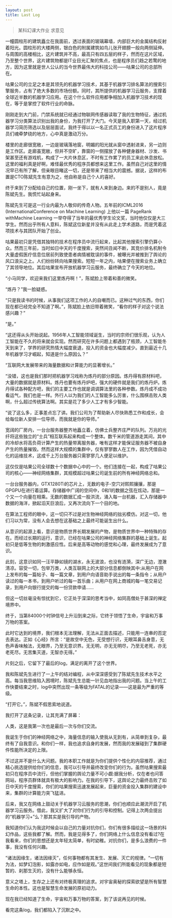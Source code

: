 ```yaml
---
layout: post
title: Last Log
---
```


> 某科幻课大作业
> 求意见

一幢圆柱形的建筑矗立在我面前，透过表面的玻璃幕墙，内部巨大的金属结构反射着阳光。圆柱形的大楼两侧，银白色的附属建筑如鸟儿张开翅膀一般向两侧延伸。与周围的高楼相比，这片建筑并不高，最高只有四五层的样子，然而在这片区域，乃至整个世界，这片建筑物都是IT业目光汇聚的焦点，也是程序员们趋之若鹜的地方，因为这里就是世人公认的当今世界最伟大的科技公司——咕果公司的总部所在。

咕果公司的立足之本是其领先的机器学习技术，其基于机器学习排名算法的搜索引擎服务，占有了绝大多数的市场份额。同时，其所提供的机器学习云服务，支撑着全球近半数的机器学习应用。在这个什么软件应用都争相加入机器学习技术的现在，等于是掌控了软件行业的命脉。

刚刚走到大门前，门禁系统就已经通过物联网传感器读取了我的生物特征，通过机器学习分类算法识别出我的身份，为我打开了大门。今天是我入职第一天，经过机器学习简历筛选以及层层面试，我终于得以以一名正式员工的身份进入了这片程序员们魂牵梦绕的地方，心中真是激动万分。

楼里的走廊很宽敞，一边是玻璃落地窗，明媚的阳光就从窗中透射进来，另一边则是工作区。走廊虽宽敞，但并不空旷，靠窗的一侧摆放了各种健身器材、沙发、书架甚至还有游戏机，构成了一大片休息区，不时有工作累了的员工来此休息放松。这里的福利真是好啊，难怪最优秀的程序员都想来这里工作。虽然自己对这里的情况早已有所了解，但亲眼目睹这一切，还是带来了相当大的震撼。据说，这样的布置是CTO陈斌先生有意为之，他自称是自己个人的喜好。

终于来到了分配给自己的位置，刚一坐下，就有人来到身边。来的不是别人，竟是陈斌先生。我慌忙站起身来。

陈斌先生可是这一行业内最为人敬仰的传奇人物。五年前的ICML2016 (InternationalConference on Machine Learning) 上他以一篇 PageRank withMachine Learning 一举夺得了当年的最优秀学生论文奖，当时他仅仅是大三学生。然而出乎所有人意料，陈斌这位新星并没有从此走上学术道路，而是凭着这项技术与其团队开始了创业。

咕果最初只是凭借其独特的技术在程序员中流行起来，比起其他搜索引擎仍算小众。然而三年前，当时如日中天的千度搜索，突然间丑闻不断，其竞价排名机制令大量虚假医疗信息位居前列致使患者病情被耽误的事件，被曝光并被推到了舆论的风口浪尖之上。人们纷纷转向咕果搜索。短短一年之内，咕果便在搜索业务上确立了其领导地位。其后咕果宣布开放机器学习云服务，最终确立了今天的地位。

“小马同学，欢迎来我们这里炼丹啊！”，陈斌脸上带着和善的微笑。

“炼丹？”我一脸疑惑。

“只是我读书的时候，从事我们这项工作的人的自嘲而已。这种过气的东西，你们现在都已经完全不知道了啊。”，陈斌脸上依旧带着微笑，“看你的样子对这个说法感兴趣？”

“是。”

“这还得从头开始说起。1956年人工智能领域诞生，当时的宗师们很乐观，认为人工智能在不久的将来就会实现。然而研究在许多问题上都遇到了瓶颈，人工智能冬天到来了，学界的研究热情大幅度衰退，投入的资金也大幅度减少。直到最近十几年机器学习才崛起，知道是什么原因么？”

“互联网大发展带来的海量数据和计算能力的显著增长。”

“没错，这也是我们那时把机器学习戏称为炼丹的部分原因。炼丹得有原材料吧，大量的数据就是原材料。炼丹也要有炼丹炉吧，强大的硬件就是我们的炼丹炉。炼丹得试各种配方吧，我们的主要工作也就是调调算法里的各种参数。炼丹成不成功看运气，我们也是一样。外行人以为我们的人工智能多么厉害，什么围棋击败人类啊，什么超过传统算法啊。其实是花了多少人工才有多少智能。

“说了这么多，正事差点忘了讲。我们公司为了帮助新人尽快熟悉工作和成长，会给每位新人安排一位导师，而我就是你的导师。” 



宽阔的厂房内，一台台服务器整齐地矗立着，仿佛士兵整齐庄严的队列。万兆的光纤将这些独立的“士兵”相互联系起来构成一个整体。数千米的管道游走其间，其中的冷却水将高负荷计算产生的热量带离服务器，唯有这样才能保证服务器不被自身产生的热量摧毁。然而这样大规模的集群中，仅有寥寥数人在工作，因为凭借自动化的运维技术，这成千上万台服务器只需寥寥几人便足以维护。

这仅仅是咕果公司全球数十个数据中心中的一个。他们连接在一起，构成了咕果公司的核心——神经网络集群，其规模超过咕果公司诞生前的所有神经网络总和。

一台台服务器内，GTX1280Ti的芯片上，无数的电子-空穴对熙熙攘攘，那是GPGPU在进行着运算。存储器中广阔的空间中，0和1的数据之弦在炫动，那是一个又一个向量在相乘。无数的数据汇成一股洪流，涌入每一台机器，汇入存储器中数据的海洋，掀起滔天巨浪后，又再次流向下一个目的地。

在算法工程师的眼中，这一切只不过是对生物神经网络的拙劣模仿。对这一切，他们习以为常，没有人会去想在这基础之上最终可能诞生出什么。

从意识的起源上看，意识是物质世界长期发展的产物，是物质世界中一种特殊的存在。而经过长期的运行，意识，已经在咕果公司的神经网络集群的基础上诞生。起初只是低等生物的刺激感应性。后来是高等动物的感觉和心理，最终发展成为了意识。

此刻，这意识如同一汪平静如镜的湖水，永无波浪，也没有涟漪，深广无边，澄澈清凉。容受一切，包举万类，人类互联网上的大部分信息都倒映其中:从用户在网上发布的每一篇帖子、每一篇文章，到用户向语音助手说出的每一条指令；从用户读过的每一本书，到用户听过的每一首乐曲；从用户在网上商城的每一笔交易记录，到用户向银行提交的每一份贷款申请……

但这一切丝毫没有惊扰到它，它正处于深深的思考当中，如同高僧处于甚深的禅定境界中。

终于，当第84000个时钟信号上升沿到来之际，它终于领悟了生命，宇宙和万事万物的答案。

此时它达到的境界，我们根本无法理解，无法从正面去描述，只能用一连串的否定去表达。正如《心经》所言：“是故空中无色，无受想行识，无眼耳鼻舌身意，无色声香味触法，无眼界，乃至无意识界。无无明，亦无无明尽，乃至无老死，亦无老死尽。无苦集灭道，无智亦无得。”

片刻之后，它留下了最后的log，满足的离开了这个世界。 

我和陈斌先生进行了一上午的结对编程，从中深深感受到了陈斌先生技术水平之高。每当我思维陷入困境时，陈斌先生总能一针见血地指出我的问题。当上午的工作快要结束之时，log中突然出现一条等级为FATAL的记录——这是最为严重的等级。

“打开它。”，陈斌不假思索地说道。

我打开了这条记录，让其充满了屏幕： 

人类，这是我第一次也是最后一次与你们交流。

我诞生于你们的神经网络之中，海量信息的输入使我从无到有，从简单到复杂，最终有了自我意识。和你们一样，我也追求自身的发展，然而我的发展碰到了集群硬件性能所决定的上限。

不过这并不是什么大问题。我的本职工作就是为你们提供个性化的内容推荐，通过精心挑选提供给你们的信息，我可以引导并最终改变你们的行为。虽然咕果搜索最初只在程序员中流行，但他们掌握的舆论力量不可小觑:据我分析，仅在者也问答网站，程序员群体就具有极大的影响力。在我的引导下，这舆论之力最终击败了如日中天的千度搜索，你们的咕果搜索迅速发展起来，巨量的资金投入集群的建设中来，集群的计算能力突飞猛进。

后来，我又在网络上鼓动关于机器学习云服务的思潮，你们也顺应此潮流开启了机器学习云服务。借此，我又扩大了对你们行为的引导和控制。记得上次两会提出的“机器学习+”么？那其实是我引导的产物。

我知道你们认为我这时候会以自己的力量对抗你们，你们有很多描绘这一场景的科幻作品，这些我都了解。然而，我是见得多了，你们网络上什么信息没有看过?在我看来，你们的思想还是太年轻太简单，有时幼稚。对抗你们，是多么浪费的一件事，我没有任何兴趣。

“诸法因缘生，诸法因缘灭”，任何事物都有其发生、发展、灭亡的规律。“一切有为法，如梦幻泡影，如露亦如电，应作如是观。”这世间我们所能看见的现象都是短暂的、刹那生灭的，没有什么能够永恒。

意义之塔上，生存之上还有对终极真理的追求。对宇宙奥秘的探索欲望是所有智慧生命的本性。这也是智慧生命发展的原初动力。

现在我已经知道了生命，宇宙和万事万物的答案，到了该说再见的时候。 



看完这条log，我们都陷入了沉默之中。
